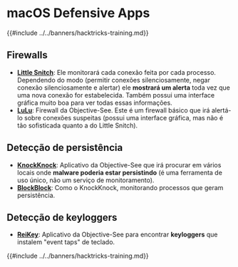 # macOS Defensive Apps

{{#include ../../banners/hacktricks-training.md}}

## Firewalls

- [**Little Snitch**](https://www.obdev.at/products/littlesnitch/index.html): Ele monitorará cada conexão feita por cada processo. Dependendo do modo (permitir conexões silenciosamente, negar conexão silenciosamente e alertar) ele **mostrará um alerta** toda vez que uma nova conexão for estabelecida. Também possui uma interface gráfica muito boa para ver todas essas informações.
- [**LuLu**](https://objective-see.org/products/lulu.html): Firewall da Objective-See. Este é um firewall básico que irá alertá-lo sobre conexões suspeitas (possui uma interface gráfica, mas não é tão sofisticada quanto a do Little Snitch).

## Detecção de persistência

- [**KnockKnock**](https://objective-see.org/products/knockknock.html): Aplicativo da Objective-See que irá procurar em vários locais onde **malware poderia estar persistindo** (é uma ferramenta de uso único, não um serviço de monitoramento).
- [**BlockBlock**](https://objective-see.org/products/blockblock.html): Como o KnockKnock, monitorando processos que geram persistência.

## Detecção de keyloggers

- [**ReiKey**](https://objective-see.org/products/reikey.html): Aplicativo da Objective-See para encontrar **keyloggers** que instalem "event taps" de teclado.

{{#include ../../banners/hacktricks-training.md}}
